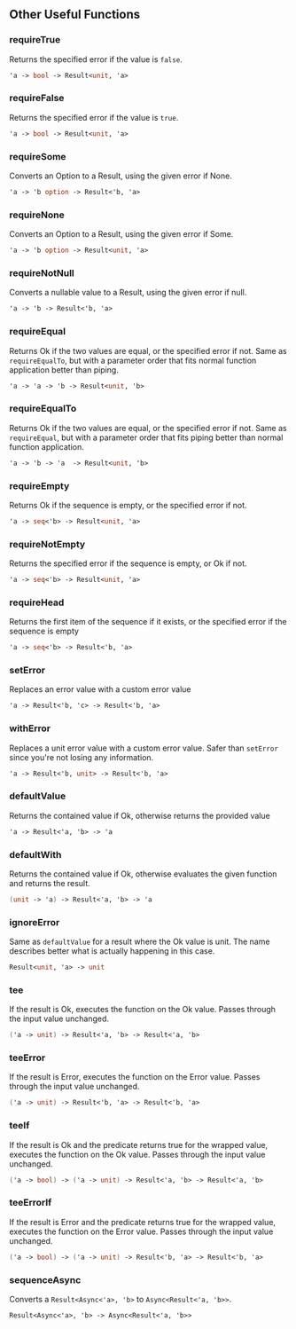## Other Useful Functions

### requireTrue

Returns the specified error if the value is `false`.
```fsharp
'a -> bool -> Result<unit, 'a>
```
### requireFalse

Returns the specified error if the value is `true`.
```fsharp
'a -> bool -> Result<unit, 'a>
```


### requireSome

Converts an Option to a Result, using the given error if None.
```fsharp
'a -> 'b option -> Result<'b, 'a>
```
### requireNone

Converts an Option to a Result, using the given error if Some.
```fsharp
'a -> 'b option -> Result<unit, 'a>
```
### requireNotNull

Converts a nullable value to a Result, using the given error if null.
```fsharp
'a -> 'b -> Result<'b, 'a>
```


### requireEqual

Returns Ok if the two values are equal, or the specified error if not. Same as `requireEqualTo`, but with a parameter order that fits normal function application better than piping.
```fsharp
'a -> 'a -> 'b -> Result<unit, 'b>
```


### requireEqualTo

Returns Ok if the two values are equal, or the specified error if not. Same as `requireEqual`, but with a parameter order that fits piping better than normal function application.

```fsharp
'a -> 'b -> 'a  -> Result<unit, 'b>
```

### requireEmpty

Returns Ok if the sequence is empty, or the specified error if not.

```fsharp
'a -> seq<'b> -> Result<unit, 'a>
```

### requireNotEmpty

Returns the specified error if the sequence is empty, or Ok if not.

```fsharp
'a -> seq<'b> -> Result<unit, 'a>
```

### requireHead

Returns the first item of the sequence if it exists, or the specified error if the sequence is empty

```fsharp
'a -> seq<'b> -> Result<'b, 'a>
```


### setError

Replaces an error value with a custom error value

```fsharp
'a -> Result<'b, 'c> -> Result<'b, 'a>
```

### withError

Replaces a unit error value with a custom error value. Safer than `setError` since you're not losing any information.

```fsharp
'a -> Result<'b, unit> -> Result<'b, 'a>
```


### defaultValue

Returns the contained value if Ok, otherwise returns the provided value

```fsharp
'a -> Result<'a, 'b> -> 'a
```

### defaultWith

Returns the contained value if Ok, otherwise evaluates the given function and returns the result.

```fsharp
(unit -> 'a) -> Result<'a, 'b> -> 'a
```


### ignoreError

Same as `defaultValue` for a result where the Ok value is unit. The name describes better what is actually happening in this case.

```fsharp
Result<unit, 'a> -> unit
```

### tee

If the result is Ok, executes the function on the Ok value. Passes through the input value unchanged.

```fsharp
('a -> unit) -> Result<'a, 'b> -> Result<'a, 'b>
```

### teeError

If the result is Error, executes the function on the Error value. Passes through the input value unchanged.

```fsharp
('a -> unit) -> Result<'b, 'a> -> Result<'b, 'a>
```

### teeIf

If the result is Ok and the predicate returns true for the wrapped value, executes the function on the Ok value. Passes through the input value unchanged.

```fsharp
('a -> bool) -> ('a -> unit) -> Result<'a, 'b> -> Result<'a, 'b>
```

### teeErrorIf

If the result is Error and the predicate returns true for the wrapped value, executes the function on the Error value. Passes through the input value unchanged.

```fsharp
('a -> bool) -> ('a -> unit) -> Result<'b, 'a> -> Result<'b, 'a>
```


### sequenceAsync


Converts a `Result<Async<'a>, 'b>` to `Async<Result<'a, 'b>>`.

```fsharp
Result<Async<'a>, 'b> -> Async<Result<'a, 'b>>
```
